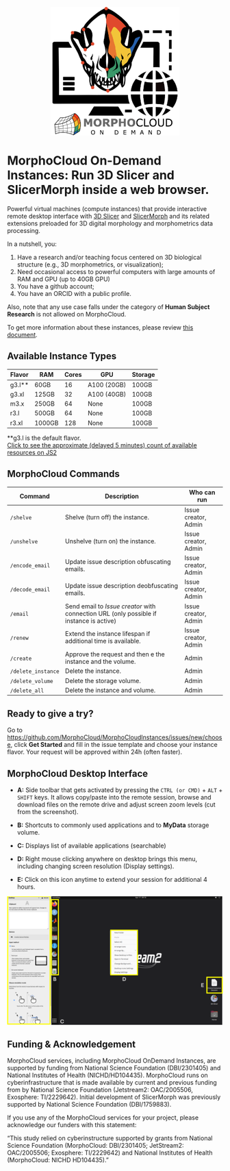 <p align="center" >  <img src="https://raw.githubusercontent.com/MorphoCloud/MorphoCloudInstances/main/MC_Logo.png" alt="SlicerMorph on the cloud" width="300"></p>

# MorphoCloud On-Demand Instances: Run 3D Slicer and SlicerMorph inside a web browser.

Powerful virtual machines (compute instances) that provide interactive remote
desktop interface with [3D Slicer](https://download.slicer.org) and
[SlicerMorph](https://SlicerMorph.org) and its related extensions preloaded for 3D digital morphology and morphometrics data processing.

In a nutshell, you:

1. Have a research and/or teaching focus centered on 3D biological structure
   (e.g., 3D morphometrics, or visualization);
2. Need occasional access to powerful computers with large amounts of RAM and GPU (up to 40GB GPU)
3. You have a github account;
4. You have an ORCID with a public profile.

Also, note that any use case falls under the category of **Human Subject Research** is not allowed on MorphoCloud.

To get more information about these instances, please review
[this document](https://docs.google.com/document/d/1WRds-QWnDK1MnmEhGUPyBgjE9hitiddcElAPWiAYRg4/edit#heading=h.b0yi3m7wlfk8).

## Available Instance Types

|Flavor|RAM   |Cores|GPU  |**Storage**|
|------|------|-----|-----|-----------|
|g3.l**  |60GB  |16   |A100 (20GB)| 100GB |
|g3.xl |125GB |32   |A100 (40GB)| 100GB |
|m3.x  |250GB |64   |None| 100GB |
|r3.l  |500GB |64   |None| 100GB |
|r3.xl |1000GB|128  |None| 100GB |

**g3.l is the default flavor. <br>
[Click to see the approximate (delayed 5 minutes) count of available resources on JS2](https://docs.jetstream-cloud.org/overview/status/#availability-of-scarce-resources)

## MorphoCloud Commands 

| Command             | Description                                                                                       | Who can run          |
| --------------------| ------------------------------------------------------------------------------------------------- | -------------------- |
| `/shelve`           | Shelve (turn off) the instance.                                                                   | Issue creator, Admin |
| `/unshelve`         | Unshelve (turn on) the instance.                                                                  | Issue creator, Admin |
| `/encode_email`     | Update issue description obfuscating emails.                                                      | Issue creator, Admin |
| `/decode_email`     | Update issue description deobfuscating emails.                                                    | Issue creator, Admin |
| `/email`            | Send email to _Issue creator_ with connection URL (only possible if instance is active)           | Issue creator, Admin |
| `/renew`            | Extend the instance lifespan if additional time is available.                                     | Issue creator, Admin |
| `/create`           | Approve the request and then e the instance and the volume.                                       | Admin                |
| `/delete_instance`  | Delete the instance.                                                                              | Admin                |
| `/delete_volume`    | Delete the storage volume.                                                                        | Admin                |
| `/delete_all`       | Delete the instance and volume.                                                                   | Admin                |

## Ready to give a try?

Go to https://github.com/MorphoCloud/MorphoCloudInstances/issues/new/choose,
click **Get Started** and fill in the issue template and choose your instance flavor. Your request will be
approved within 24h (often faster).

## MorphoCloud Desktop Interface

- **A:** Side toolbar that gets activated by pressing the `CTRL (or CMD)` +
  `ALT` + `SHIFT` keys. It allows copy/paste into the remote session, browse and
  download files on the remote drive and adjust screen zoom levels (cut from the
  screenshot).
- **B:** Shortcuts to commonly used applications and to **MyData** storage
  volume.

- **C:** Displays list of available applications (searchable)

- **D:** Right mouse clicking anywhere on desktop brings this menu, including
  changing screen resolution (Display settings).

- **E:** Click on this icon anytime to extend your session for additional 4
  hours.

<p align="center">
  <img src="https://github.com/MorphoCloud/MorphoCloudInstances/blob/main/MCI_Desktop.png" />
</p>

## Funding & Acknowledgement

MorphoCloud services, including MorphoCloud OnDemand Instances, are supported by
funding from National Science Foundation (DBI/2301405) and National Institutes
of Health (NICHD/HD104435). MorphoCloud runs on cyberinfrastructure that is made
available by current and previous funding from by National Science Foundation
(Jetstream2: OAC/2005506, Exosphere: TI/2229642). Initial development of
SlicerMorph was previously supported by National Science Foundation
(DBI/1759883).

If you use any of the MorphoCloud services for your project, please acknowledge
our funders with this statement:

“This study relied on cyberinstructure supported by grants from National Science
Foundation (MorphoCloud: DBI/2301405; JetStream2: OAC/2005506; Exosphere:
TI/2229642) and National Institutes of Health (MorphoCloud: NICHD HD104435).”
